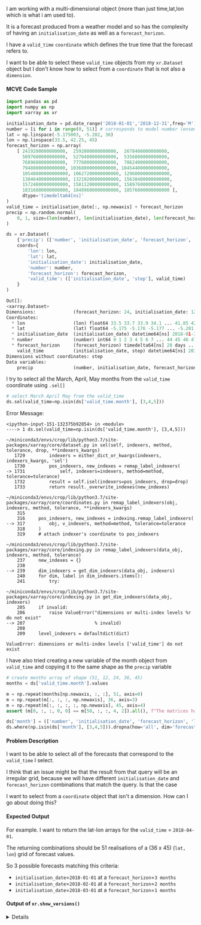 <!-- How to select using `.where()` on a timestamp `coordinate` -->

I am working with a multi-dimensional object (more than just time,lat,lon which is what i am used to).

It is a forecast produced from a weather model and so has the complexity of having an `initialisation_date` as well as a `forecast_horizon`.

I have a `valid_time` `coordinate` which defines the true time that the forecast refers to.

I want to be able to select these `valid_time` objects from my `xr.Dataset` object but I don't know how to select from a `coordinate` that is not also a `dimension`.

#### MCVE Code Sample

```python
import pandas as pd
import numpy as np
import xarray as xr

initialisation_date = pd.date_range('2018-01-01','2018-12-31',freq='M')
number = [i for i in range(0, 51)] # corresponds to model number (ensemble of model runs)
lat = np.linspace(-5.175003, -5.202, 36)
lon = np.linspace(33.5, 42.25, 45)
forecast_horizon = np.array(
    [ 2419200000000000,  2592000000000000,  2678400000000000,
      5097600000000000,  5270400000000000,  5356800000000000,
      7689600000000000,  7776000000000000,  7862400000000000,
      7948800000000000, 10368000000000000, 10454400000000000,
      10540800000000000, 10627200000000000, 12960000000000000,
      13046400000000000, 13219200000000000, 15638400000000000,
      15724800000000000, 15811200000000000, 15897600000000000,
      18316800000000000, 18489600000000000, 18576000000000000 ],
      dtype='timedelta64[ns]'
)
valid_time = initialisation_date[:, np.newaxis] + forecast_horizon
precip = np.random.normal(
    0, 1, size=(len(number), len(initialisation_date), len(forecast_horizon), len(lat), len(lon))
)

ds = xr.Dataset(
    {'precip': (['number', 'initialisation_date', 'forecast_horizon', 'lat', 'lon'], precip)},
    coords={
        'lon': lon,
        'lat': lat,
        'initialisation_date': initialisation_date,
        'number': number,
        'forecast_horizon': forecast_horizon,
        'valid_time': (['initialisation_date', 'step'], valid_time)
    }
)

Out[]:
<xarray.Dataset>
Dimensions:              (forecast_horizon: 24, initialisation_date: 12, lat: 36, lon: 45, number: 51, step: 24)
Coordinates:
  * lon                  (lon) float64 33.5 33.7 33.9 34.1 ... 41.85 42.05 42.25
  * lat                  (lat) float64 -5.175 -5.176 -5.177 ... -5.201 -5.202
  * initialisation_date  (initialisation_date) datetime64[ns] 2018-01-31 ... 2018-12-31
  * number               (number) int64 0 1 2 3 4 5 6 7 ... 44 45 46 47 48 49 50
  * forecast_horizon     (forecast_horizon) timedelta64[ns] 28 days ... 215 days
    valid_time           (initialisation_date, step) datetime64[ns] 2018-02-28 ... 2019-08-03
Dimensions without coordinates: step
Data variables:
    precip               (number, initialisation_date, forecast_horizon, lat, lon) float64 1.373 ... 1.138
```

I try to select all the March, April, May months from the `valid_time` coordinate using `.sel[]`

```python
# select March April May from the valid_time
ds.sel(valid_time=np.isin(ds['valid_time.month'], [3,4,5]))
```

Error Message:
```
<ipython-input-151-132375b92854> in <module>
----> 1 ds.sel(valid_time=np.isin(ds['valid_time.month'], [3,4,5]))

~/miniconda3/envs/crop/lib/python3.7/site-packages/xarray/core/dataset.py in sel(self, indexers, method, tolerance, drop, **indexers_kwargs)
   1729         indexers = either_dict_or_kwargs(indexers, indexers_kwargs, 'sel')
   1730         pos_indexers, new_indexes = remap_label_indexers(
-> 1731             self, indexers=indexers, method=method, tolerance=tolerance)
   1732         result = self.isel(indexers=pos_indexers, drop=drop)
   1733         return result._overwrite_indexes(new_indexes)

~/miniconda3/envs/crop/lib/python3.7/site-packages/xarray/core/coordinates.py in remap_label_indexers(obj, indexers, method, tolerance, **indexers_kwargs)
    315
    316     pos_indexers, new_indexes = indexing.remap_label_indexers(
--> 317         obj, v_indexers, method=method, tolerance=tolerance
    318     )
    319     # attach indexer's coordinate to pos_indexers

~/miniconda3/envs/crop/lib/python3.7/site-packages/xarray/core/indexing.py in remap_label_indexers(data_obj, indexers, method, tolerance)
    237     new_indexes = {}
    238
--> 239     dim_indexers = get_dim_indexers(data_obj, indexers)
    240     for dim, label in dim_indexers.items():
    241         try:

~/miniconda3/envs/crop/lib/python3.7/site-packages/xarray/core/indexing.py in get_dim_indexers(data_obj, indexers)
    205     if invalid:
    206         raise ValueError("dimensions or multi-index levels %r do not exist"
--> 207                          % invalid)
    208
    209     level_indexers = defaultdict(dict)

ValueError: dimensions or multi-index levels ['valid_time'] do not exist
```

I have also tried creating a new variable of the month object from `valid_time` and copying it to the same shape as the `precip` variable
```python
# create months array of shape (51, 12, 24, 36, 45)
months = ds['valid_time.month'].values

m = np.repeat(months[np.newaxis, :, :], 51, axis=0)
m = np.repeat(m[:, :, :, np.newaxis], 36, axis=3)
m = np.repeat(m[:, :, :, :, np.newaxis], 45, axis=4)
assert (m[0, :, :, 0, 0] == m[50, :, :, 4, 2]).all(), f"The matrices have not been copied to the correct dimensions"

ds['month'] = (['number', 'initialisation_date', 'forecast_horizon', 'lat', 'lon'], m)
ds.where(np.isin(ds['month'], [3,4,5])).dropna(how='all', dim='forecast_horizon')
```

#### Problem Description
I want to be able to select all of the forecasts that correspond to the `valid_time` I select.

I think that an issue might be that the result from that query will be an irregular grid, because we will have different `initialisation_date` and `forecast_horizon` combinations that match the query. Is that the case

I want to select from a `coordinate` object that isn't a dimension. How can I go about doing this?

#### Expected Output
For example. I want to return the lat-lon arrays for the `valid_time` = `2018-04-01`.

The returning combinations should be 51 realisations of a (36 x 45) (`lat, lon`) grid of forecast values.

So 3 possible forecasts matching this criteria:
- `initialisation_date`=`2018-01-01` at a `forecast_horizon`=`3 months`
- `initialisation_date`=`2018-02-01` at a `forecast_horizon`=`2 months`
- `initialisation_date`=`2018-03-01` at a `forecast_horizon`=`1 months`


#### Output of ``xr.show_versions()``

<details>
# Paste the output here xr.show_versions() here
INSTALLED VERSIONS
------------------
commit: None
python: 3.7.0 | packaged by conda-forge | (default, Nov 12 2018, 12:34:36)
[Clang 4.0.1 (tags/RELEASE_401/final)]
python-bits: 64
OS: Darwin
OS-release: 18.2.0
machine: x86_64
processor: i386
byteorder: little
LC_ALL: en_US.UTF-8
LANG: en_US.UTF-8
LOCALE: en_US.UTF-8
libhdf5: 1.10.4
libnetcdf: 4.6.2

xarray: 0.12.1
pandas: 0.24.2
numpy: 1.16.4
scipy: 1.3.0
netCDF4: 1.5.1.2
pydap: None
h5netcdf: None
h5py: 2.9.0
Nio: None
zarr: None
cftime: 1.0.3.4
nc_time_axis: None
PseudonetCDF: None
rasterio: 1.0.17
cfgrib: 0.9.7
iris: None
bottleneck: 1.2.1
dask: 1.2.2
distributed: 1.28.1
matplotlib: 3.1.0
cartopy: 0.17.0
seaborn: 0.9.0
setuptools: 41.0.1
pip: 19.1
conda: None
pytest: 4.5.0
IPython: 7.1.1
sphinx: 2.0.1
</details>
